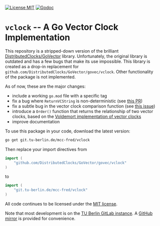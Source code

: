 [![License MIT](https://img.shields.io/badge/License-MIT-brightgreen.svg)](https://img.shields.io/badge/License-MIT-brightgreen.svg)
[![Godoc](http://img.shields.io/badge/go-documentation-blue.svg)](https://pkg.go.dev/git.tu-berlin.de/mcc-fred/vclock)

# `vclock` -- A Go Vector Clock Implementation

This repository is a stripped-down version of the brilliant [DistributedClocks/GoVector](github.com/DistributedClocks/GoVector)
library.
Unfortunately, the original library is outdated and has a few bugs that make its use impossible.
This library is created as a drop-in replacement for `github.com/DistributedClocks/GoVector/govec/vclock`.
Other functionality of the package is not implemented.

As of now, these are the major changes:

- include a working `go.mod` file with a specific tag
- fix a bug where `ReturnVCString` is non-deterministic (see [this PR](https://github.com/DistributedClocks/GoVector/pull/67))
- fix a subtle bug in the vector clock comparison function (see [this issue](https://github.com/DistributedClocks/GoVector/issues/68))
- introduce a `Order()` function that returns the relationship of two vector clocks, based on the
  [Voldemort implementation of vector clocks](https://github.com/voldemort/voldemort/blob/master/src/java/voldemort/versioning/VectorClockUtils.java)
- improve documentation

To use this package in your code, download the latest version:

```sh
go get git.tu-berlin.de/mcc-fred/vclock
```

Then replace your import directives from

```go
import (
    "github.com/DistributedClocks/GoVector/govec/vclock"
)
```

to

```go
import (
    "git.tu-berlin.de/mcc-fred/vclock"
)
```

All code continues to be licensed under the [MIT license](./LICENSE).

Note that most development is on the [TU Berlin GitLab instance](https://git.tu-berlin.de/mcc-fred/vclock).
A [GitHub mirror](https://github.com/OpenFogStack/vclock) is provided for convenience.
